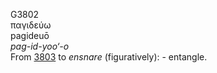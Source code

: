 G3802  
παγιδεύω  
pagideuō  
*pag-id-yoo‘-o*  
From [3803](g3803) to *ensnare* (figuratively): - entangle.  
